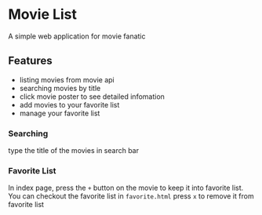 # Movie List
A simple web application for movie fanatic

## Features
- listing movies from movie api
- searching movies by title
- click movie poster to see detailed infomation
- add movies to your favorite list
- manage your favorite list

### Searching
type the title of the movies in search bar

### Favorite List
In index page, press the `+` button on the movie to keep it into favorite list.
You can checkout the favorite list in `favorite.html`
press `x` to remove it from favorite list
